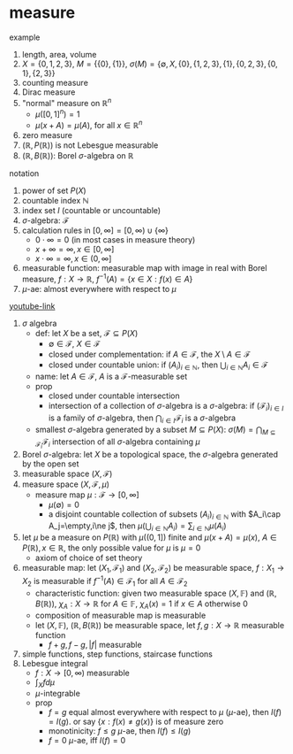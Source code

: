 # measure

example

1. length, area, volume
2. $X=\{0,1,2,3\}$, $M=\{\{0\},\{1\}\}$, $\sigma(M)=\{\emptyset,X,\{0\},\{1,2,3\},\{1\},\{0,2,3\},\{0,1\},\{2,3\}\}$
3. counting measure
4. Dirac measure
5. "normal" measure on $\mathbb{R}^n$
   * $\mu([0,1]^n)=1$
   * $\mu(x+A)=\mu(A)$, for all $x\in\mathbb{R}^n$
6. zero measure
7. $(\mathbb{R},P(\mathbb{R}))$ is not Lebesgue measurable
8. $(\mathbb{R},B(\mathbb{R}))$: Borel $\sigma$-algebra on $\mathbb{R}$

notation

1. power of set $P(X)$
2. countable index $\mathbb{N}$
3. index set $I$ (countable or uncountable)
4. $\sigma$-algebra: $\mathcal{F}$
5. calculation rules in $[0,\infty]=[0,\infty)\cup\{\infty\}$
   * $0\cdot\infty=0$ (in most cases in measure theory)
   * $x+\infty=\infty,x\in[0,\infty]$
   * $x\cdot\infty=\infty,x\in(0,\infty]$
6. measurable function: measurable map with image in real with Borel measure, $f:X\to\mathbb{R}$, $f^{-1}(A)=\{x\in X:f(x)\in A\}$
7. $\mu$-ae: almost everywhere with respect to $\mu$

[youtube-link](https://youtu.be/xZ69KEg7ccU?si=S19ZoFKmtpufYIX8)

1. $\sigma$ algebra
   * def: let $X$ be a set, $\mathcal{F}\subseteq P(X)$
     * $\emptyset\in \mathcal{F}$, $X\in \mathcal{F}$
     * closed under complementation: if $A\in \mathcal{F}$, the $X\setminus A \in \mathcal{F}$
     * closed under countable union: if $(A_i)_{i\in\mathbb{N}}$, then $\bigcup_{i\in\mathbb{N}}A_i\in \mathcal{F}$
   * name: let $A\in \mathcal{F}$, $A$ is a $\mathcal{F}$-measurable set
   * prop
     * closed under countable intersection
     * intersection of a collection of $\sigma$-algebra is a $\sigma$-algebra: if $(\mathcal{F}_i)_{i\in I}$ is a family of $\sigma$-algebra, then $\bigcap_{i\in I}\mathcal{F}_i$ is a $\sigma$-algebra
   * smallest $\sigma$-algebra generated by a subset $M\subseteq P(X)$: $\sigma(M)=\bigcap_{M\subseteq \mathcal{F}_i}\mathcal{F}_i$ intersection of all $\sigma$-algebra containing $\mu$
2. Borel $\sigma$-algebra: let $X$ be a topological space, the $\sigma$-algebra generated by the open set
3. measurable space $(X,\mathcal{F})$
4. measure space $(X,\mathcal{F},\mu)$
   * measure map $\mu:\mathcal{F}\to[0,\infty]$
     * $\mu(\emptyset)=0$
     * a disjoint countable collection of subsets $(A_i)_{i\in\mathbb{N}}$ with $A_i\cap A_j=\empty,i\ne j$, then $\mu(\bigcup_{i\in\mathbb{N}}A_i)=\sum_{i\in\mathbb{N}}\mu(A_i)$
5. let $\mu$ be a measure on $P(\mathbb{R})$ with $\mu((0,1])$ finite and $\mu(x+A)=\mu(x)$, $A\in P(\mathbb{R}),x\in\mathbb{R}$, the only possible value for $\mu$ is $\mu=0$
   * axiom of choice of set theory
6. measurable map: let $(X_1,\mathcal{F}_1)$ and $(X_2,\mathcal{F}_2)$ be measurable space, $f:X_1\to X_2$ is measurable if $f^{-1}(A)\in\mathcal{F}_1$ for all $A\in\mathcal{F}_2$
   * characteristic function: given two measurable space $(X,\mathbb{F})$ and $(\mathbb{R},B(\mathbb{R}))$, $\chi_A:X\to\mathbb{R}$ for $A\in\mathbb{F}$, $\chi_A(x)=1$ if $x\in A$ otherwise $0$
   * composition of measurable map is measurable
   * let $(X,\mathbb{F})$, $(\mathbb{R},B(\mathbb{R}))$ be measurable space, let $f,g: X\to\mathbb{R}$ measurable function
     * $f+g,f-g,|f|$ measurable
7. simple functions, step functions, staircase functions
8. Lebesgue integral
   * $f:X\to[0,\infty)$ measurable
   * $\int_X fd\mu$
   * $\mu$-integrable
   * prop
     * $f=g$ equal almost everywhere with respect to $\mu$ ($\mu$-ae), then $I(f)=I(g)$. or say $\{x:f(x)\ne g(x)\}$ is of measure zero
     * monotinicity: $f\le g$ $\mu$-ae, then $I(f)\le I(g)$
     * $f=0$ $\mu$-ae, iff $I(f)=0$
